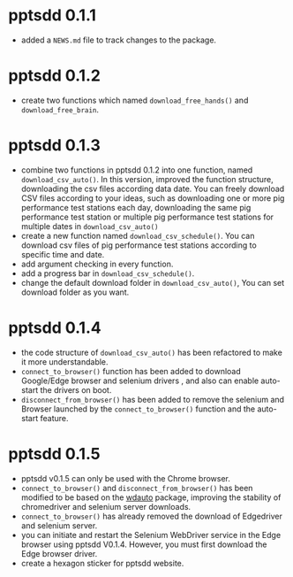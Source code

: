 # pptsdd 0.1.1

* added a `NEWS.md` file to track changes to the package.

# pptsdd 0.1.2

* create two functions which named `download_free_hands()` and `download_free_brain`.

# pptsdd 0.1.3

* combine two functions in pptsdd 0.1.2 into one function, named `download_csv_auto()`. In this version, improved the function structure, downloading the csv files according data date. You can freely download CSV files according to your ideas, such as downloading one or more pig performance test stations each day, downloading the same pig performance test station or multiple pig performance test stations for multiple dates in `download_csv_auto()`
* create a new function named `download_csv_schedule()`. You can download csv files of pig performance test stations according to specific time and date.
* add argument checking in every function.
* add a progress bar in `download_csv_schedule()`.
* change the default download folder in `download_csv_auto()`, You can set download folder as you want.

# pptsdd 0.1.4

* the code structure of `download_csv_auto()` has been refactored to make it more understandable. 
* `connect_to_browser()` function has been added to download Google/Edge browser and selenium drivers , and also can enable auto-start the drivers on boot.
* `disconnect_from_browser()` has been added to remove the selenium and Browser launched by the `connect_to_browser()` function and the auto-start feature.

# pptsdd 0.1.5

* pptsdd v0.1.5 can only be used with the Chrome browser.
* `connect_to_browser()` and `disconnect_from_browser()` has been modified to be based on the [wdauto](https://tony2015116.github.io/wdauto/) package, improving the stability of chromedriver and selenium server downloads.
* `connect_to_browser()` has already removed the download of Edgedriver and selenium server.
* you can initiate and restart the Selenium WebDriver service in the Edge browser using pptsdd V0.1.4. However, you must first download the Edge browser driver.
* create a hexagon sticker for pptsdd website.
